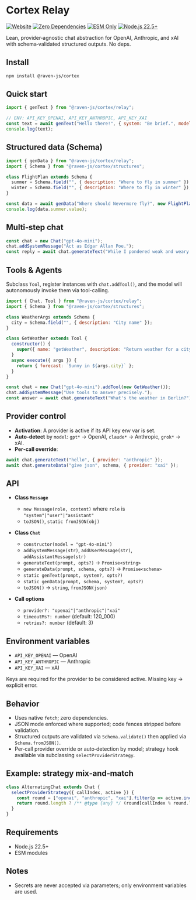 # Cortex Relay

[![Website](https://img.shields.io/badge/ravenjs.dev-000000?style=flat&logo=firefox&logoColor=white)](https://ravenjs.dev)
[![Zero Dependencies](https://img.shields.io/badge/Zero-Dependencies-brightgreen.svg)](https://github.com/Anonyfox/ravenjs)
[![ESM Only](https://img.shields.io/badge/ESM-Only-purple.svg)](https://nodejs.org/api/esm.html)
[![Node.js 22.5+](https://img.shields.io/badge/Node.js-22.5+-green.svg)](https://nodejs.org/)

Lean, provider‑agnostic chat abstraction for OpenAI, Anthropic, and xAI with schema‑validated structured outputs. No deps.

## Install

```bash
npm install @raven-js/cortex
```

## Quick start

```javascript
import { genText } from "@raven-js/cortex/relay";

// ENV: API_KEY_OPENAI, API_KEY_ANTHROPIC, API_KEY_XAI
const text = await genText("Hello there!", { system: "Be brief.", model: "gpt-4o-mini" });
console.log(text);
```

## Structured data (Schema)

```javascript
import { genData } from "@raven-js/cortex/relay";
import { Schema } from "@raven-js/cortex/structures";

class FlightPlan extends Schema {
  summer = Schema.field("", { description: "Where to fly in summer" });
  winter = Schema.field("", { description: "Where to fly in winter" });
}

const data = await genData("Where should Nevermore fly?", new FlightPlan());
console.log(data.summer.value);
```

## Multi‑step chat

```javascript
const chat = new Chat("gpt-4o-mini");
chat.addSystemMessage("Act as Edgar Allan Poe.");
const reply = await chat.generateText("While I pondered weak and weary...");
```

## Tools & Agents

Subclass `Tool`, register instances with `chat.addTool()`, and the model will autonomously invoke them via tool-calling.

```javascript
import { Chat, Tool } from "@raven-js/cortex/relay";
import { Schema } from "@raven-js/cortex/structures";

class WeatherArgs extends Schema {
  city = Schema.field("", { description: "City name" });
}

class GetWeather extends Tool {
  constructor() {
    super({ name: "getWeather", description: "Return weather for a city", parameters: new WeatherArgs() });
  }
  async execute({ args }) {
    return { forecast: `Sunny in ${args.city}` };
  }
}

const chat = new Chat("gpt-4o-mini").addTool(new GetWeather());
chat.addSystemMessage("Use tools to answer precisely.");
const answer = await chat.generateText("What's the weather in Berlin?");
```

## Provider control

- **Activation**: A provider is active if its API key env var is set.
- **Auto‑detect** by `model`: `gpt*` → OpenAI, `claude*` → Anthropic, `grok*` → xAI.
- **Per‑call override**:

```javascript
await chat.generateText("hello", { provider: "anthropic" });
await chat.generateData("give json", schema, { provider: "xai" });
```

## API

- **Class `Message`**

  - `new Message(role, content)` where `role` is `"system"|"user"|"assistant"`
  - `toJSON()`, `static fromJSON(obj)`

- **Class `Chat`**

  - `constructor(model = "gpt-4o-mini")`
  - `addSystemMessage(str)`, `addUserMessage(str)`, `addAssistantMessage(str)`
  - `generateText(prompt, opts?)` → `Promise<string>`
  - `generateData(prompt, schema, opts?)` → `Promise<schema>`
  - `static genText(prompt, system?, opts?)`
  - `static genData(prompt, schema, system?, opts?)`
  - `toJSON()` → `string`, `fromJSON(json)`

- **Call options**
  - `provider?: "openai"|"anthropic"|"xai"`
  - `timeoutMs?: number` (default: 120_000)
  - `retries?: number` (default: 3)

## Environment variables

- `API_KEY_OPENAI` — OpenAI
- `API_KEY_ANTHROPIC` — Anthropic
- `API_KEY_XAI` — xAI

Keys are required for the provider to be considered active. Missing key → explicit error.

## Behavior

- Uses native `fetch`; zero dependencies.
- JSON mode enforced where supported; code fences stripped before validation.
- Structured outputs are validated via `Schema.validate()` then applied via `Schema.fromJSON()`.
- Per‑call provider override or auto‑detection by model; strategy hook available via subclassing `selectProviderStrategy`.

## Example: strategy mix‑and‑match

```javascript
class AlternatingChat extends Chat {
  selectProviderStrategy({ callIndex, active }) {
    const round = ["openai", "anthropic", "xai"].filter(p => active.includes(p));
    return round.length ? /** @type {any} */ (round[callIndex % round.length]) : null;
  }
}
```

## Requirements

- Node.js 22.5+
- ESM modules

## Notes

- Secrets are never accepted via parameters; only environment variables are used.
